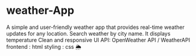 # weather-App
A simple and user-friendly weather app that provides real-time weather updates for any location. 
Search weather by city name.
It displays temperature 
Clean and responsive UI
API: OpenWeather API / WeatherAPI
frontend : html
styling : css
🌦
